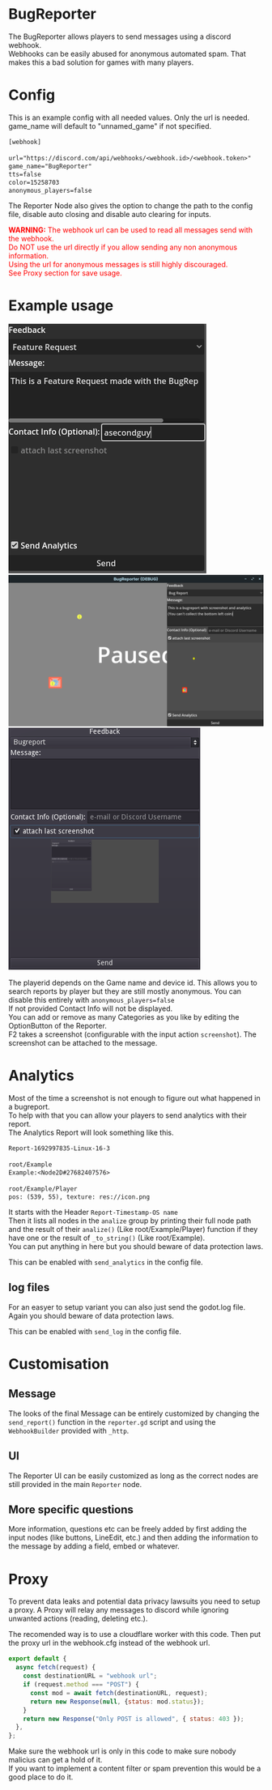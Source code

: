 # BugReporter
The BugReporter allows players to send messages using a discord webhook.  
Webhooks can be easily abused for anonymous automated spam. That makes this a bad solution for games with many players.

# Config
This is an example config with all needed values. Only the url is needed. game_name will default to "unnamed_game" if not specified.

```
[webhook]

url="https://discord.com/api/webhooks/<webhook.id>/<webhook.token>"
game_name="BugReporter"
tts=false
color=15258703
anonymous_players=false
```

The Reporter Node also gives the option to change the path to the config file, disable auto closing and disable auto clearing for inputs.

<span style="color:red">**WARNING:** The webhook url can be used to read all messages send with the webhook.  
Do NOT use the url directly if you allow sending any non anonymous information.  
Using the url for anonymous messages is still highly discouraged.  
See Proxy section for save usage.
</span>

# Example usage

![](screenshots/reporter_ui.png) ![](screenshots/message_with_screenshot.png) ![](screenshots/send_screenshot.png)

The playerid depends on the Game name and device id. This allows you to search reports by player but they are still mostly anonymous. You can disable this entirely with `anonymous_players=false`  
If not provided Contact Info will not be displayed.  
You can add or remove as many Categories as you like by editing the OptionButton of the Reporter.  
F2 takes a screenshot (configurable with the input action `screenshot`). The screenshot can be attached to the message.

# Analytics
Most of the time a screenshot is not enough to figure out what happened in a bugreport.  
To help with that you can allow your players to send analytics with their report.  
The Analytics Report will look something like this.  
```
Report-1692997835-Linux-16-3

root/Example
Example:<Node2D#27682407576>

root/Example/Player
pos: (539, 55), texture: res://icon.png
```
It starts with the Header `Report-Timestamp-OS name`  
Then it lists all nodes in the `analize` group by printing their full node path and the result of their `analize()` (Like root/Example/Player) function if they have one or the result of `_to_string()` (Like root/Example).  
You can put anything in here but you should beware of data protection laws.  

This can be enabled with `send_analytics` in the config file.
## log files
For an easyer to setup variant you can also just send the godot.log file. Again you should beware of data protection laws.

This can be enabled with `send_log` in the config file.

# Customisation
## Message
The looks of the final Message can be entirely customized by changing the `send_report()` function in the `reporter.gd` script and using the `WebhookBuilder` provided with `_http`. 
## UI
The Reporter UI can be easily customized as long as the correct nodes are still provided in the main `Reporter` node.
## More specific questions
More information, questions etc can be freely added by first adding the input nodes (like buttons, LineEdit, etc.) and then adding the information to the message by adding a field, embed or whatever.


# Proxy
To prevent data leaks and potential data privacy lawsuits you need to setup a proxy.
A Proxy will relay any messages to discord while ignoring unwanted actions (reading, deleting etc.).  

The recomended way is to use a cloudflare worker with this code. Then put the proxy url in the webhook.cfg instead of the webhook url.
```js
export default {
  async fetch(request) {
    const destinationURL = "webhook url";
    if (request.method === "POST") {
      const mod = await fetch(destinationURL, request);
      return new Response(null, {status: mod.status});
    }
    return new Response("Only POST is allowed", { status: 403 });
  },
};
```

Make sure the webhook url is only in this code to make sure nobody malicius can get a hold of it.  
If you want to implement a content filter or spam prevention this would be a good place to do it.

